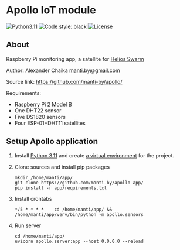 # Apollo IoT module

[![Python3.11](https://img.shields.io/badge/Python-3.11-green)](https://www.python.org/downloads/release/python-3112/)
[![Code style: black](https://img.shields.io/badge/code%20style-black-000000.svg)](https://github.com/ambv/black)
[![License](https://img.shields.io/badge/license-BSD-blue.svg)](https://raw.githubusercontent.com/manti-by/Apollo/master/LICENSE)

## About

Raspberry Pi monitoring app, a satellite for [Helios Swarm](https://github.com/manti-by/helios/tree/swarm)

Author: Alexander Chaika <manti.by@gmail.com>

Source link: https://github.com/manti-by/apollo/

Requirements:

- Raspberry Pi 2 Model B
- One DHT22 sensor
- Five DS1820 sensors
- Four ESP-01+DHT11 satellites

## Setup Apollo application

1. Install [Python 3.11](https://www.python.org/downloads/release/python-3112/) and
create [a virtual environment](https://docs.python.org/3/library/venv.html) for the project.

2. Clone sources and install pip packages

    ```shell
    mkdir /home/manti/app/
    git clone https://github.com/manti-by/apollo app/
    pip install -r app/requirements.txt
    ```

3. Install crontabs

    ```cronexp
    */5 * * * *    cd /home/manti/app/ && /home/manti/app/venv/bin/python -m apollo.sensors
    ```

4. Run server

    ```shell
    cd /home/manti/app/
    uvicorn apollo.server:app --host 0.0.0.0 --reload
    ```
